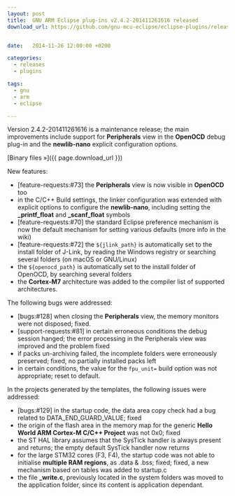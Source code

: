 ```yaml
---
layout: post
title:  GNU ARM Eclipse plug-ins v2.4.2-201411261616 released
download_url: https://github.com/gnu-mcu-eclipse/eclipse-plugins/releases/tag/v2.4.2-201411261616


date:   2014-11-26 12:00:00 +0200

categories:
  - releases
  - plugins

tags:
  - gnu
  - arm
  - eclipse

---
```


Version 2.4.2-201411261616 is a maintenance release; the main improvements include support for **Peripherals** view in the **OpenOCD** debug plug-in and the **newlib-nano** explicit configuration options.

[Binary files »]({{ page.download_url }})

New features:

- [feature-requests:#73] the **Peripherals** view is now visible in **OpenOCD** too
- in the C/C++ Build settings, the linker configuration was extended with explicit options to configure the **newlib-nano**, including setting the **_printf_float** and **_scanf_float** symbols
- [feature-requests:#70] the standard Eclipse preference mechanism is now the default mechanism for setting various defaults (more info in the wiki)
- [feature-requests:#72] the `${jlink_path}` is automatically set to the install folder of J-Link, by reading the Windows registry or searching several folders (on macOS or GNU/Linux)
- the `${openocd_path}` is automatically set to the install folder of OpenOCD, by searching several folders
- the **Cortex-M7** architecture was added to the compiler list of supported architectures.

The following bugs were addressed:

- [bugs:#128] when closing the **Peripherals** view, the memory monitors were not disposed; fixed.
- [support-requests:#81] in certain erroneous conditions the debug session hanged; the error processing in the Peripherals view was improved and the problem fixed
- if packs un-archiving failed, the incomplete folders were erroneously preserved; fixed, no partially installed packs left
- in certain conditions, the value for the `fpu_unit=` build option was not appropriate; reset to default.

In the projects generated by the templates, the following issues were addressed:

- [bugs:#129] in the startup code, the data area copy check had a bug related to DATA_END_GUARD_VALUE; fixed
- the origin of the flash area in the memory map for the generic **Hello World ARM Cortex-M C/C++  Project** was not 0x0; fixed
- the ST HAL library assumes that the SysTick handler is always present and returns; the empty default SysTick handler now returns
- for the large STM32 cores (F3, F4), the startup code was not able to initialise **multiple RAM regions**, as .data & .bss; fixed; fixed, a new mechanism based on tables was added to startup.c
- the file **_write.c**, previously located in the system folders was moved to the application folder, since its content is application dependant.
